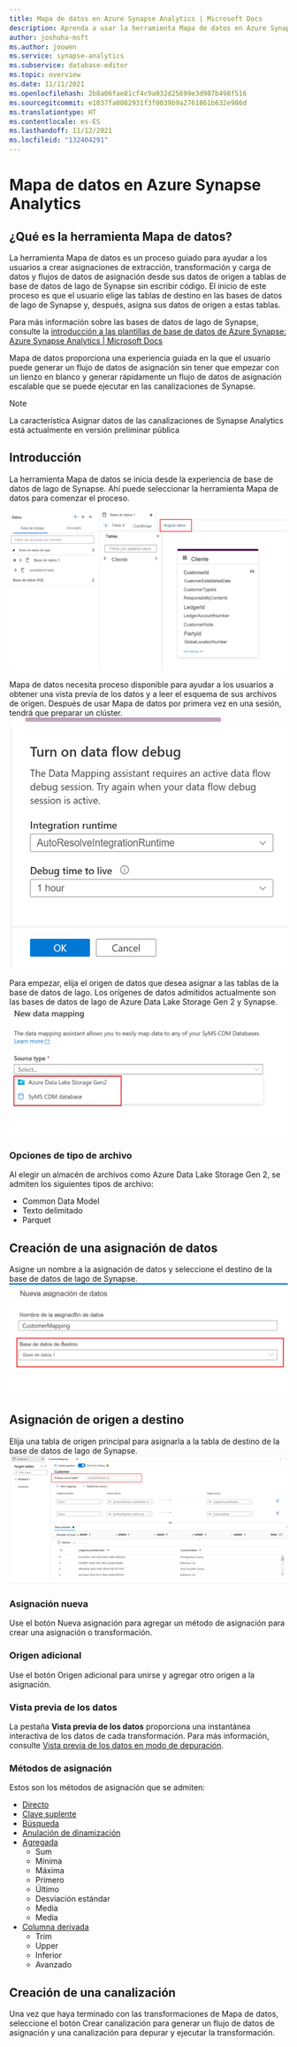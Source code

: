 ```yaml
---
title: Mapa de datos en Azure Synapse Analytics | Microsoft Docs
description: Aprenda a usar la herramienta Mapa de datos en Azure Synapse Analytics
author: joshuha-msft
ms.author: joowen
ms.service: synapse-analytics
ms.subservice: database-editor
ms.topic: overview
ms.date: 11/11/2021
ms.openlocfilehash: 2b8a06fae81cf4c9a032d25699e3d907b498f516
ms.sourcegitcommit: e1037fa0082931f3f0039b9a2761861b632e986d
ms.translationtype: HT
ms.contentlocale: es-ES
ms.lasthandoff: 11/12/2021
ms.locfileid: "132404291"
---
```

# <a name="map-data-in-azure-synapse-analytics"></a>Mapa de datos en Azure Synapse Analytics


## <a name="what-is-the-map-data-tool"></a>¿Qué es la herramienta Mapa de datos?


La herramienta Mapa de datos es un proceso guiado para ayudar a los usuarios a crear asignaciones de extracción, transformación y carga de datos y flujos de datos de asignación desde sus datos de origen a tablas de base de datos de lago de Synapse sin escribir código. El inicio de este proceso es que el usuario elige las tablas de destino en las bases de datos de lago de Synapse y, después, asigna sus datos de origen a estas tablas. 

Para más información sobre las bases de datos de lago de Synapse, consulte la [introducción a las plantillas de base de datos de Azure Synapse: Azure Synapse Analytics | Microsoft Docs](overview-database-templates.md)

Mapa de datos proporciona una experiencia guiada en la que el usuario puede generar un flujo de datos de asignación sin tener que empezar con un lienzo en blanco y generar rápidamente un flujo de datos de asignación escalable que se puede ejecutar en las canalizaciones de Synapse.


> [!NOTE] 
> La característica Asignar datos de las canalizaciones de Synapse Analytics está actualmente en versión preliminar pública

## <a name="getting-started"></a>Introducción

La herramienta Mapa de datos se inicia desde la experiencia de base de datos de lago de Synapse. Ahí puede seleccionar la herramienta Mapa de datos para comenzar el proceso. 

![Captura de pantalla que muestra cómo abrir Mapa de datos](./media/overview-map-data/open-map-data.png)


Mapa de datos necesita proceso disponible para ayudar a los usuarios a obtener una vista previa de los datos y a leer el esquema de sus archivos de origen. Después de usar Mapa de datos por primera vez en una sesión, tendrá que preparar un clúster.
![Captura de pantalla que muestra los clústeres de depuración](./media/overview-map-data/debug-map-data.png)

Para empezar, elija el origen de datos que desea asignar a las tablas de la base de datos de lago. Los orígenes de datos admitidos actualmente son las bases de datos de lago de Azure Data Lake Storage Gen 2 y Synapse.
![Captura de pantalla que muestra los orígenes](./media/overview-map-data/sources-map-data.png)

### <a name="file-type-options"></a>Opciones de tipo de archivo
Al elegir un almacén de archivos como Azure Data Lake Storage Gen 2, se admiten los siguientes tipos de archivo:

* Common Data Model
* Texto delimitado
* Parquet


## <a name="create-data-mapping"></a>Creación de una asignación de datos
Asigne un nombre a la asignación de datos y seleccione el destino de la base de datos de lago de Synapse.
![Captura de pantalla que muestra la nomenclatura y el destino](./media/overview-map-data/destination-map-data.png)

## <a name="source-to-target-mapping"></a>Asignación de origen a destino
Elija una tabla de origen principal para asignarla a la tabla de destino de la base de datos de lago de Synapse.
![Captura de pantalla que muestra las reglas de Mapa de datos](./media/overview-map-data/rules-map-data.png)

### <a name="new-mapping"></a>Asignación nueva
Use el botón Nueva asignación para agregar un método de asignación para crear una asignación o transformación.

### <a name="additional-source"></a>Origen adicional
Use el botón Origen adicional para unirse y agregar otro origen a la asignación.

### <a name="preview-data"></a>Vista previa de los datos
La pestaña **Vista previa de los datos** proporciona una instantánea interactiva de los datos de cada transformación. Para más información, consulte [Vista previa de los datos en modo de depuración](../../data-factory/concepts-data-flow-debug-mode.md#data-preview).

### <a name="mapping-methods"></a>Métodos de asignación

Estos son los métodos de asignación que se admiten:

* [Directo](../../data-factory/data-flow-select.md)
* [Clave suplente](../../data-factory/data-flow-surrogate-key.md)
* [Búsqueda](../../data-factory/data-flow-lookup.md)
* [Anulación de dinamización](../../data-factory/data-flow-unpivot.md)
* [Agregada](../../data-factory/data-flow-aggregate.md)
    * Sum
    * Mínima
    * Máxima
    * Primero
    * Último
    * Desviación estándar
    * Media
    * Media
* [Columna derivada](../../data-factory/data-flow-derived-column.md)
    * Trim
    * Upper
    * Inferior
    * Avanzado 


## <a name="create-pipeline"></a>Creación de una canalización

Una vez que haya terminado con las transformaciones de Mapa de datos, seleccione el botón Crear canalización para generar un flujo de datos de asignación y una canalización para depurar y ejecutar la transformación.